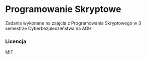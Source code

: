 # Programowanie Skryptowe
Zadania wykonane na zajęcia z Programowania Skryptowego w 3 semestrze Cyberbezpieczeństwa na AGH

### Licencja
MIT

